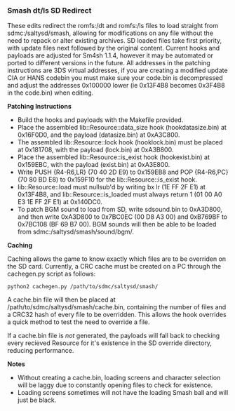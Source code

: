 ### Smash dt/ls SD Redirect

These edits redirect the romfs:/dt and romfs:/ls files to load straight from sdmc:/saltysd/smash, allowing for modifications on any file without the need to repack or alter existing archives. SD loaded files take first priority, with update files next followed by the original content. Current hooks and payloads are adjusted for Sm4sh 1.1.4, however it may be automated or ported to different versions in the future. All addresses in the patching instructions are 3DS virtual addresses, if you are creating a modified update CIA or HANS codebin you must make sure your code.bin is decompressed and adjust the addresses 0x100000 lower (ie 0x13F4B8 becomes 0x3F4B8 in the code.bin) when editing.

**Patching Instructions**

 * Build the hooks and payloads with the Makefile provided. 
 * Place the assembled lib::Resource::data_size hook (hookdatasize.bin) at 0x16F0D0, and the payload (datasize.bin) at 0xA3C800. 
 * The assembled lib::Resource::lock hook (hooklock.bin) must be placed at 0x181708, with the payload (lock.bin) at 0xA3B800. 
 * Place the assembled lib::Resource::is_exist hook (hookexist.bin) at 0x159EBC, with the payload (exist.bin) at 0xA3E800.  
 * Write PUSH {R4-R6,LR} (70 40 2D E9) to 0x159EB8 and POP {R4-R6,PC} (70 80 BD E8) to 0x159F10 for the lib::Resource::is_exist hook.
 * lib::Resource::load must nullsub'd by writing bx lr (1E FF 2F E1) at 0x13F4B8, and lib::Resource::is_loaded must always return 1 (01 00 A0 E3 1E FF 2F E1) at 0x140DC0.
 * To patch BGM sound to load from SD, write sdsound.bin to 0xA3D800, and then write 0xA3D800 to 0x7BC0EC (00 D8 A3 00) and 0xB769BF to 0x7BC108 (BF 69 B7 00). BGM sounds will then be able to be loaded from sdmc:/saltysd/smash/sound/bgm/.
 
**Caching**

Caching allows the game to know exactly which files are to be overriden on the SD card. Currently, a CRC cache must be created on a PC through the cachegen.py script as follows:
```
python2 cachegen.py /path/to/sdmc/saltysd/smash/
```
A cache.bin file will then be placed at /path/to/sdmc/saltysd/smash/cache.bin, containing the number of files and a CRC32 hash of every file to be overridden. This allows the hook overrides a quick method to test the need to override a file.

If a cache.bin file is *not* generated, the payloads will fall back to checking every recieved Resource for it's existence in the SD override directory, reducing performance.

**Notes**

 * Without creating a cache.bin, loading screens and character selection will be laggy due to constantly opening files to check for existence.
 * Loading screens sometimes will not have the loading Smash ball and will just be black.
